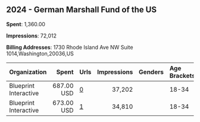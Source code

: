 ## 2024 - German Marshall Fund of the US 
**Spent**: 1,360.00

**Impressions**: 72,012

**Billing Addresses**: 1730 Rhode Island Ave NW Suite 1014,Washington,20036,US

|Organization|Spent|Urls|Impressions|Genders|Age Brackets|Country Codes|
|:---|---:|:---|---:|:---|:---|:---|
|Blueprint Interactive|687.00 USD|[0](https://www.snap.com/political-ads/asset/1fe93fa30626b317f208ed7bee8c440ffeff2dfcb8bd05c58ed9e0d80198fd9a?mediaType=mp4)|37,202||18-34|united states|
|Blueprint Interactive|673.00 USD|[1](https://www.snap.com/political-ads/asset/700e8dd4c83083c04d6318942df50739aa6e98a25515e9ca7a1d2e7c160666e1?mediaType=mp4)|34,810||18-34|united states|

